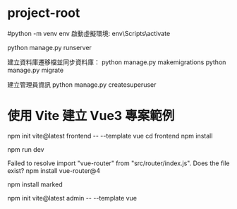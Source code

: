 # project-root

#python -m venv env
啟動虛擬環境:
env\Scripts\activate

python manage.py runserver

建立資料庫遷移檔並同步資料庫：
python manage.py makemigrations
python manage.py migrate

建立管理員資訊
python manage.py createsuperuser

# 使用 Vite 建立 Vue3 專案範例
npm init vite@latest frontend -- --template vue
cd frontend
npm install

npm run dev

Failed to resolve import "vue-router" from "src/router/index.js". Does the file exist?
npm install vue-router@4

npm install marked

npm init vite@latest admin -- --template vue
